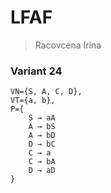 # LFAF
>Racovcena Irina

### Variant 24
```
VN={S, A, C, D},
VT={a, b}, 
P={ 
    S → aA     
    A → bS    
    A → bD   
    D → bC    
    C → a   
    C → bA   
    D → aD
}
```
